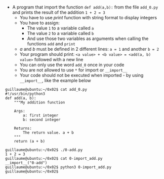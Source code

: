 -	A program that import the function ```def add(a,b):``` from the file ```add_0.py``` and prints the result of the addition ```1 + 2 = 3```
	-	You have to use _print_ function with string format to display integers
	-	You have to assign:
		-	The value ```1``` to a variable called ```a```
		-	The value ```2``` to a variable called ```b```
		-	And use those two variables as arguments when calling the functions ```add``` and ```print```
	-	*a* and *b* must be defined in 2 different lines: ```a = 1``` and another ```b = 2```
	-	Your program should print: ```<a value> + <b value> = <add(a, b) value>``` followed with a new line
	-	You can only use the word ```add_0``` once in your code
	-	You are not allowed to use ```*``` for import or ```__import__```
	-	Your code should not be executed when imported - by using ```__import__```, like the example below
```
guillaume@ubuntu:~/0x02$ cat add_0.py
#!/usr/bin/python3
def add(a, b):
    """My addition function

    Args:
        a: first integer
        b: second integer

    Returns:
        The return value. a + b
    """
    return (a + b)

guillaume@ubuntu:~/0x02$ ./0-add.py
1 + 2 = 3
guillaume@ubuntu:~/0x02$ cat 0-import_add.py
__import__("0-add")
guillaume@ubuntu:~/0x02$ python3 0-import_add.py 
guillaume@ubuntu:~/0x02$
```

